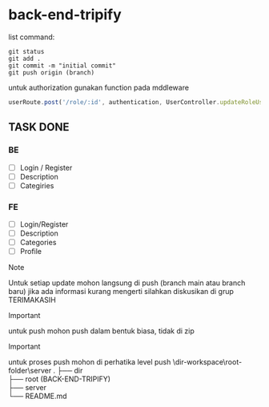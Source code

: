 # back-end-tripify

list command:
```
git status
git add .
git commit -m "initial commit"
git push origin (branch)
```

untuk authorization gunakan function pada mddleware
   
```js
userRoute.post('/role/:id', authentication, UserController.updateRoleUser)
```



## TASK DONE

### BE

- [ ] Login / Register
- [ ] Description
- [ ] Categiries

### FE
- [ ] Login/Register
- [ ] Description
- [ ] Categories
- [ ] Profile

>[!NOTE]
>Untuk setiap update mohon langsung di push (branch main atau branch baru)
>jika ada informasi kurang mengerti silahkan diskusikan di grup
>TERIMAKASIH

>[!IMPORTANT]
>untuk push mohon push dalam bentuk biasa, tidak di zip

>[!IMPORTANT]
untuk proses push mohon di perhatika
level push
\dir-workspace\root-folder\server
    .
    ├── dir                   
    ├── root (BACK-END-TRIPIFY)                    
    ├── server                        
    └── README.md
 